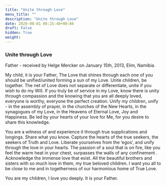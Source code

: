 ```yaml
---
title: "Unite through Love"
menu_title: ""
description: "Unite through Love"
date: 2020-08-01 06:25:48+00:66
draft: False
hidden: True
weight:
---
```

### Unite through Love

Father - received by Helge Mercker on January 15th, 2013, Elim, Namibia.

My child, it is your Father,
The Love that shines through each one of you should be unified/united forming a sun of my Love. Unite children, be together.  The net of Love does not separate or differentiate, unite if you wish to do my Will. If you truly be of service in my Love, know there is unity through compassion and the knowing that you are all deeply loved, everyone is worthy, everyone the perfect creation. Unify my children, unify - in the assembly of prayer, in the churches of the New Hearts, in the synagogues of my Love, in the Heavens of Eternal Love, Joy and Happiness. Be led by your hearts of your love for Me, for you desire to share this knowledge.  

You are a witness of and experience it through true supplications and longings. Share what you know. Capture the hearts of the true seekers, the seekers of Truth and Love. Liberate yourselves from the ‘egos’, and unify through the love in your hearts. The passion of a soul that is on fire, like you feel the warm heat in your chest, surpasses the walls of any confinement . Acknowledge the immense love that exist. All the beautiful brothers and sisters with so much love in them, my true beloved children. I want you all to be close to me and in togetherness of our harmonious home of True Love.

You are my children, I love you deeply. It is your Father.
